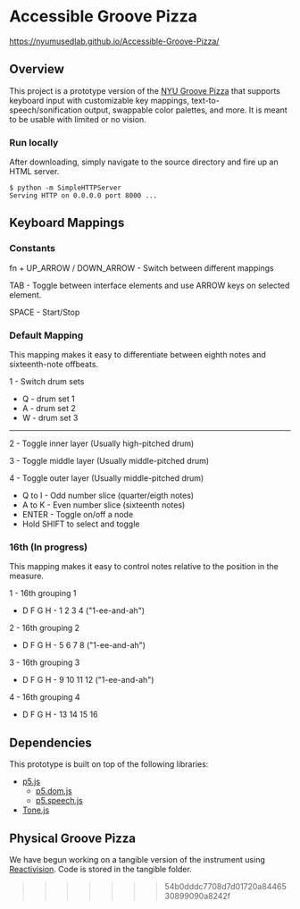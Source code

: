 # Accessible Groove Pizza
 https://nyumusedlab.github.io/Accessible-Groove-Pizza/

## Overview
This project is a prototype version of the [NYU Groove Pizza](https://apps.musedlab.org/groovepizza) that supports keyboard input with customizable key mappings, text-to-speech/sonification output, swappable color palettes, and more. It is meant to be usable with limited or no vision.

### Run locally
After downloading, simply navigate to the source directory and fire up an HTML server.
```
$ python -m SimpleHTTPServer
Serving HTTP on 0.0.0.0 port 8000 ...
```

## Keyboard Mappings

### Constants
fn + UP_ARROW / DOWN_ARROW - Switch between different mappings

TAB - Toggle between interface elements and use ARROW keys on selected element.

SPACE - Start/Stop

### Default Mapping
This mapping makes it easy to differentiate between eighth notes and sixteenth-note offbeats.

1 - Switch drum sets
* Q - drum set 1
* A - drum set 2
* W - drum set 3

***
2 - Toggle inner layer (Usually high-pitched drum)

3 - Toggle middle layer (Usually middle-pitched drum)

4 - Toggle outer layer (Usually middle-pitched drum)

* Q to I - Odd number slice (quarter/eigth notes)
* A to K - Even number slice (sixteenth notes)
* ENTER - Toggle on/off a node
* Hold SHIFT to select and toggle

### 16th (In progress)
This mapping makes it easy to control notes relative to the position in the measure.

1 - 16th grouping 1
* D F G H - 1 2 3 4 ("1-ee-and-ah")

2 - 16th grouping 2
* D F G H - 5 6 7 8 ("1-ee-and-ah")

3 - 16th grouping 3
* D F G H - 9 10 11 12 ("1-ee-and-ah")

4 - 16th grouping 4
* D F G H - 13 14 15 16

## Dependencies
This prototype is built on top of the following libraries:
* [p5.js](https://p5js.org)
  * [p5.dom.js](https://p5js.org/reference/#/libraries/p5.dom)
  * [p5.speech.js](http://ability.nyu.edu/p5.js-speech/)
* [Tone.js](https://tonejs.github.io)

## Physical Groove Pizza
We have begun working on a tangible version of the instrument using [Reactivision](http://reactivision.sourceforge.net). Code is stored in the tangible folder.
>>>>>>> 54b0dddc7708d7d01720a8446530899090a8242f
